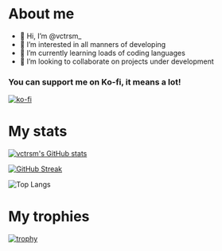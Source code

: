 # About me

- 👋 Hi, I’m @vctrsm_
- 👀 I’m interested in all manners of developing
- 🌱 I’m currently learning loads of coding languages
- 💞️ I’m looking to collaborate on projects under development

### You can support me on Ko-fi, it means a lot!

[![ko-fi](https://ko-fi.com/img/githubbutton_sm.svg)](https://ko-fi.com/J3J1BZU1Q)

# My stats

[![vctrsm's GitHub stats](https://github-readme-stats.vercel.app/api?username=vctrsm&show_icons=true&theme=tokyonight&hide_border=true)](https://github.com/vctrsm)

[![GitHub Streak](http://github-readme-streak-stats.herokuapp.com?user=vctrsm&theme=tokyonight&hide_border=true&date_format=M%20j%5B%2C%20Y%5D)](https://git.io/streak-stats)

![Top Langs](https://github-readme-stats.vercel.app/api/top-langs/?username=vctrsm&show_icons=true&theme=tokyonight&hide_border=true)

# My trophies

[![trophy](https://github-profile-trophy.vercel.app/?username=vctrsm&theme=tokyonight&no-frame=true)](https://github.com/ryo-ma/github-profile-trophy)

<!---
N0xDev/N0xDev is a ✨ special ✨ repository because its `README.md` (this file) appears on your GitHub profile.
You can click the Preview link to take a look at your changes.
--->
